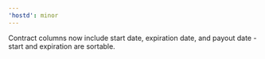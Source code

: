 ```yaml
---
'hostd': minor
---
```


Contract columns now include start date, expiration date, and payout date - start and expiration are sortable.
